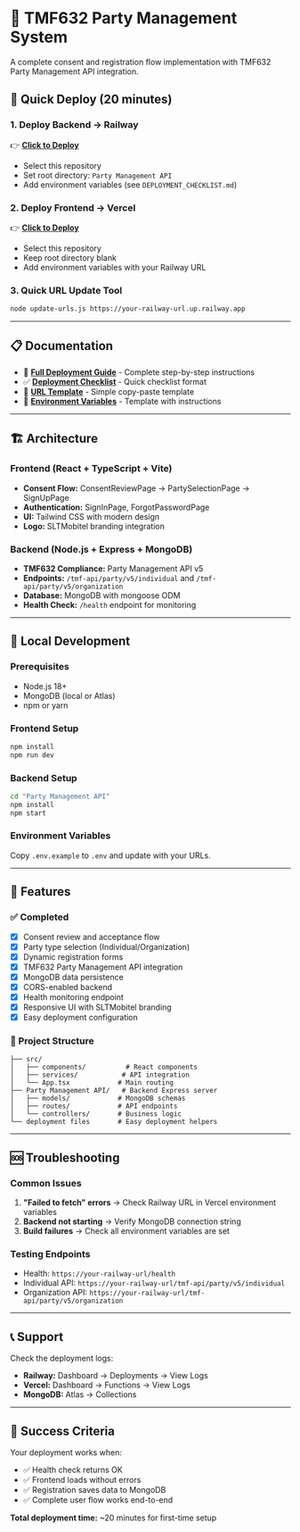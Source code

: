 # 🎯 TMF632 Party Management System

A complete consent and registration flow implementation with TMF632 Party Management API integration.

## 🚀 Quick Deploy (20 minutes)

### 1. Deploy Backend → Railway
👉 **[Click to Deploy](https://railway.app/new)**
- Select this repository
- Set root directory: `Party Management API`
- Add environment variables (see `DEPLOYMENT_CHECKLIST.md`)

### 2. Deploy Frontend → Vercel  
👉 **[Click to Deploy](https://vercel.com/new)**
- Select this repository  
- Keep root directory blank
- Add environment variables with your Railway URL

### 3. Quick URL Update Tool
```bash
node update-urls.js https://your-railway-url.up.railway.app
```

---

## 📋 Documentation

- 📖 **[Full Deployment Guide](DEPLOYMENT.md)** - Complete step-by-step instructions
- ✅ **[Deployment Checklist](DEPLOYMENT_CHECKLIST.md)** - Quick checklist format
- 🔗 **[URL Template](URL_TEMPLATE.md)** - Simple copy-paste template
- 📝 **[Environment Variables](.env.example)** - Template with instructions

---

## 🏗️ Architecture

### Frontend (React + TypeScript + Vite)
- **Consent Flow:** ConsentReviewPage → PartySelectionPage → SignUpPage
- **Authentication:** SignInPage, ForgotPasswordPage
- **UI:** Tailwind CSS with modern design
- **Logo:** SLTMobitel branding integration

### Backend (Node.js + Express + MongoDB)
- **TMF632 Compliance:** Party Management API v5
- **Endpoints:** `/tmf-api/party/v5/individual` and `/tmf-api/party/v5/organization`
- **Database:** MongoDB with mongoose ODM
- **Health Check:** `/health` endpoint for monitoring

---

## 🧪 Local Development

### Prerequisites
- Node.js 18+
- MongoDB (local or Atlas)
- npm or yarn

### Frontend Setup
```bash
npm install
npm run dev
```

### Backend Setup
```bash
cd "Party Management API"
npm install
npm start
```

### Environment Variables
Copy `.env.example` to `.env` and update with your URLs.

---

## 🔧 Features

### ✅ Completed
- [x] Consent review and acceptance flow
- [x] Party type selection (Individual/Organization)
- [x] Dynamic registration forms
- [x] TMF632 Party Management API integration
- [x] MongoDB data persistence
- [x] CORS-enabled backend
- [x] Health monitoring endpoint
- [x] Responsive UI with SLTMobitel branding
- [x] Easy deployment configuration

### 🎯 Project Structure
```
├── src/
│   ├── components/          # React components
│   ├── services/           # API integration
│   └── App.tsx            # Main routing
├── Party Management API/   # Backend Express server
│   ├── models/            # MongoDB schemas
│   ├── routes/            # API endpoints
│   └── controllers/       # Business logic
└── deployment files       # Easy deployment helpers
```

---

## 🆘 Troubleshooting

### Common Issues
1. **"Failed to fetch" errors** → Check Railway URL in Vercel environment variables
2. **Backend not starting** → Verify MongoDB connection string
3. **Build failures** → Check all environment variables are set

### Testing Endpoints
- Health: `https://your-railway-url/health`
- Individual API: `https://your-railway-url/tmf-api/party/v5/individual`
- Organization API: `https://your-railway-url/tmf-api/party/v5/organization`

---

## 📞 Support

Check the deployment logs:
- **Railway:** Dashboard → Deployments → View Logs
- **Vercel:** Dashboard → Functions → View Logs  
- **MongoDB:** Atlas → Collections

---

## 🎉 Success Criteria

Your deployment works when:
- ✅ Health check returns OK
- ✅ Frontend loads without errors
- ✅ Registration saves data to MongoDB
- ✅ Complete user flow works end-to-end

**Total deployment time:** ~20 minutes for first-time setup
